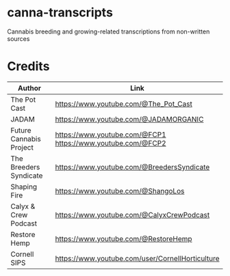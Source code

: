 # canna-transcripts
Cannabis breeding and growing-related transcriptions from non-written sources

# Credits

| Author | Link |
| --- | --- |
| The Pot Cast | https://www.youtube.com/@The_Pot_Cast |
| JADAM | https://www.youtube.com/@JADAMORGANIC |
| Future Cannabis Project | https://www.youtube.com/@FCP1 </br> https://www.youtube.com/@FCP2 |
| The Breeders Syndicate | https://www.youtube.com/@BreedersSyndicate |
| Shaping Fire | https://www.youtube.com/@ShangoLos |
| Calyx & Crew Podcast | https://www.youtube.com/@CalyxCrewPodcast |
| Restore Hemp | https://www.youtube.com/@RestoreHemp |
| Cornell SIPS | https://www.youtube.com/user/CornellHorticulture |